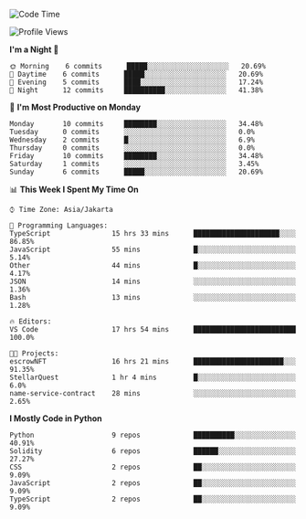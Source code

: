<!--START_SECTION:waka-->
![Code Time](http://img.shields.io/badge/Code%20Time-1%2C285%20hrs%206%20mins-blue)

![Profile Views](http://img.shields.io/badge/Profile%20Views-0-blue)

**I'm a Night 🦉** 

```text
🌞 Morning    6 commits      █████░░░░░░░░░░░░░░░░░░░░   20.69% 
🌆 Daytime    6 commits      █████░░░░░░░░░░░░░░░░░░░░   20.69% 
🌃 Evening    5 commits      ████░░░░░░░░░░░░░░░░░░░░░   17.24% 
🌙 Night      12 commits     ██████████░░░░░░░░░░░░░░░   41.38%

```
📅 **I'm Most Productive on Monday** 

```text
Monday       10 commits     ████████░░░░░░░░░░░░░░░░░   34.48% 
Tuesday      0 commits      ░░░░░░░░░░░░░░░░░░░░░░░░░   0.0% 
Wednesday    2 commits      █░░░░░░░░░░░░░░░░░░░░░░░░   6.9% 
Thursday     0 commits      ░░░░░░░░░░░░░░░░░░░░░░░░░   0.0% 
Friday       10 commits     ████████░░░░░░░░░░░░░░░░░   34.48% 
Saturday     1 commits      ░░░░░░░░░░░░░░░░░░░░░░░░░   3.45% 
Sunday       6 commits      █████░░░░░░░░░░░░░░░░░░░░   20.69%

```


📊 **This Week I Spent My Time On** 

```text
⌚︎ Time Zone: Asia/Jakarta

💬 Programming Languages: 
TypeScript               15 hrs 33 mins      █████████████████████░░░░   86.85% 
JavaScript               55 mins             █░░░░░░░░░░░░░░░░░░░░░░░░   5.14% 
Other                    44 mins             █░░░░░░░░░░░░░░░░░░░░░░░░   4.17% 
JSON                     14 mins             ░░░░░░░░░░░░░░░░░░░░░░░░░   1.36% 
Bash                     13 mins             ░░░░░░░░░░░░░░░░░░░░░░░░░   1.28%

🔥 Editors: 
VS Code                  17 hrs 54 mins      █████████████████████████   100.0%

🐱‍💻 Projects: 
escrowNFT                16 hrs 21 mins      ██████████████████████░░░   91.35% 
StellarQuest             1 hr 4 mins         █░░░░░░░░░░░░░░░░░░░░░░░░   6.0% 
name-service-contract    28 mins             ░░░░░░░░░░░░░░░░░░░░░░░░░   2.65%

```

**I Mostly Code in Python** 

```text
Python                   9 repos             ██████████░░░░░░░░░░░░░░░   40.91% 
Solidity                 6 repos             ██████░░░░░░░░░░░░░░░░░░░   27.27% 
CSS                      2 repos             ██░░░░░░░░░░░░░░░░░░░░░░░   9.09% 
JavaScript               2 repos             ██░░░░░░░░░░░░░░░░░░░░░░░   9.09% 
TypeScript               2 repos             ██░░░░░░░░░░░░░░░░░░░░░░░   9.09%

```



<!--END_SECTION:waka-->
